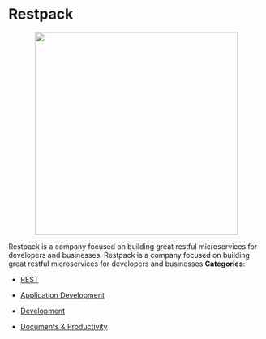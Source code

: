 # Restpack

<p align="center">
    <img width="400" src="https://raw.githubusercontent.com/awesome-apis/awesome-apis/apis/restpack/logo_256x256.png" />
</p>


Restpack is a company focused on building great restful microservices for developers and businesses. Restpack is a company focused on building great restful microservices for developers and businesses
**Categories**:

- [REST](https://github/awesome-apis/awesome-apis#rest)

- [Application Development](https://github/awesome-apis/awesome-apis#application-development)

- [Development](https://github/awesome-apis/awesome-apis#development)

- [Documents & Productivity](https://github/awesome-apis/awesome-apis#documents-and-productivity)



